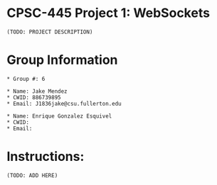 # CPSC-445 Project 1: WebSockets
    (TODO: PROJECT DESCRIPTION)
# Group Information 
    * Group #: 6    

    * Name: Jake Mendez
    * CWID: 886739895
    * Email: J1836jake@csu.fullerton.edu

    * Name: Enrique Gonzalez Esquivel
    * CWID: 
    * Email:
# Instructions: 
    (TODO: ADD HERE)